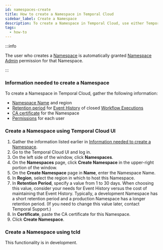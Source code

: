 ```yaml
---
id: namespaces-create
title: How to create a Namespace in Temporal Cloud
sidebar_label: Create a Namespace
description: To create a Namespace in Temporal Cloud, use either Temporal Cloud UI or tcld.
tags:
  - how-to
---
```


:::info

The user who creates a [Namespace](/namespaces) is automatically granted [Namespace Admin](/cloud/#namespace-level-permissions) permission for that Namespace.

:::

<!--- What information do I need to create a Namespace in Temporal Cloud? --->

### Information needed to create a Namespace

To create a Namespace in Temporal Cloud, gather the following information:

- [Namespace Name](/cloud/#cloud-namespace) and region
- [Retention period](/clusters/#retention-period) for [Event History](/workflows#event-history) of closed [Workflow Executions](/workflows#workflow-executions)
- [CA certificate](/cloud/how-to-manage-certificates-in-temporal-cloud#requirements-for-client-certificates) for the Namespace
- [Permissions](/cloud/#namespace-level-permissions) for each user

<!--- How to create a Namespace in Temporal Cloud using Temporal Cloud UI --->

### Create a Namespace using Temporal Cloud UI

1. Gather the information listed earlier in [Information needed to create a Namespace](#information-needed-to-create-a-namespace).
1. Go to the Temporal Cloud UI and log in.
1. On the left side of the window, click **Namespaces**.
1. On the **Namespaces** page, click **Create Namespace** in the upper-right portion of the window.
1. On the **Create Namespace** page in **Name**, enter the Namespace Name.
1. In **Region**, select the region in which to host this Namespace.
1. In **Retention Period**, specify a value from 1 to 30 days.
   When choosing this value, consider your needs for Event History versus the cost of maintaining that Event History.
   Typically, a development Namespace has a short retention period and a production Namespace has a longer retention period.
   (If you need to change this value later, contact Temporal Support.)
1. In **Certificate**, paste the CA certificate for this Namespace.
1. Click **Create Namespace**.

<!--- How to create a Namespace in Temporal Cloud using tcld --->

### Create a Namespace using tcld

This functionality is in development.
